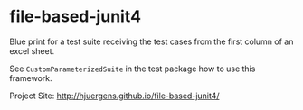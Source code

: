 # file-based-junit4
Blue print for a test suite receiving the test cases
from the first column of an excel sheet.

See `CustomParameterizedSuite` in the test package how to use this framework.

Project Site: http://hjuergens.github.io/file-based-junit4/
